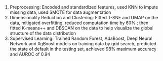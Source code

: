 1.	Preprocessing: Encoded and standardized features, used KNN to impute missing data, used SMOTE for data augmentation
2.	Dimensionality Reduction and Clustering: Fitted T-SNE and UMAP on the data, mitigated overfitting, reduced computation time by 60% ; then fitted K-means++ and DBSCAN on the data to help visualize the global structure of the data distribution
3.	Supervised Learning: Trained Random Forest, AdaBoost, Deep Neural Network and XgBoost models on training data by grid search, predicted the state of default in the testing set, achieved 98% maximum accuracy and AUROC of 0.94   
